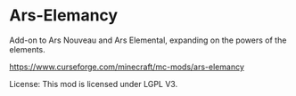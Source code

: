 # Ars-Elemancy
Add-on to Ars Nouveau and Ars Elemental, expanding on the powers of the elements.

https://www.curseforge.com/minecraft/mc-mods/ars-elemancy


License: This mod is licensed under LGPL V3.

